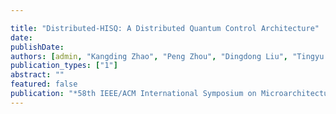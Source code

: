 ```yaml
---

title: "Distributed-HISQ: A Distributed Quantum Control Architecture"
date: 
publishDate:  
authors: [admin, "Kangding Zhao", "Peng Zhou", "Dingdong Liu", "Tingyu Luo", "Yuzhen Zheng", "Peng Luo", "Shun Hu", "Jin Lin", "Cheng Guo", "Yinhe Han", "Ying Wang", "Mingtang Deng", "Junjie Wu", "Xiang Fu"]
publication_types: ["1"]
abstract: ""
featured: false
publication: "*58th IEEE/ACM International Symposium on Microarchitecture (MICRO). Acceptance Ratio: 124/597 = 20.7%*"
---
```

